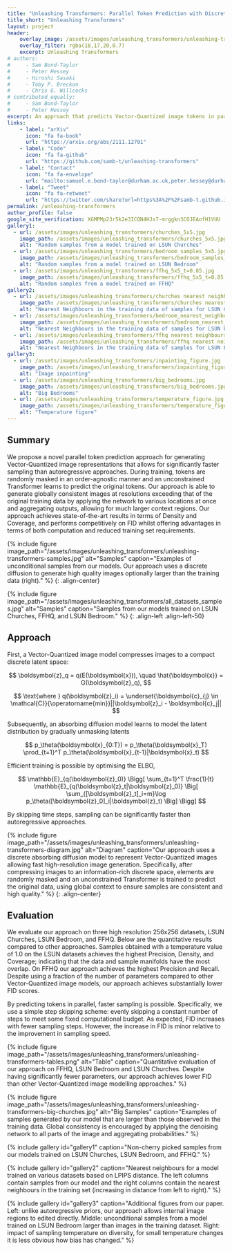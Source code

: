 ```yaml
---
title: "Unleashing Transformers: Parallel Token Prediction with Discrete Absorbing Diffusion for Fast High-Resolution Image Generation from Vector-Quantized Codes"
title_short: "Unleashing Transformers"
layout: project
header:
    overlay_image: /assets/images/unleashing_transformers/unleashing-transformers-header.jpg
    overlay_filter: rgba(18,17,20,0.7)
    excerpt: Unleashing Transformers
# authors:
#     - Sam Bond-Taylor
#     - Peter Hessey
#     - Hiroshi Sasaki
#     - Toby P. Breckon
#     - Chris G. Willcocks
# contributed_equally:
#     - Sam Bond-Taylor
#     - Peter Hessey
excerpt: An approach that predicts Vector-Quantized image tokens in parallel to significantly speed up the sampling process.
links:
    - label: "arXiv"
      icon: "fa fa-book"
      url: "https://arxiv.org/abs/2111.12701"
    - label: "Code"
      icon: "fa fa-github"
      url: "https://github.com/samb-t/unleashing-transformers"
    - label: "Contact"
      icon: "fa fa-envelope"
      url: "mailto:samuel.e.bond-taylor@durham.ac.uk,peter.hessey@durham.ac.uk?cc=hiroshi.sasaki@durham.ac.uk,toby.breckon@durham.ac.uk,christopher.g.willcocks@durham.ac.uk"
    - label: "Tweet"
      icon: "fa fa-retweet"
      url: "https://twitter.com/share?url=https%3A%2F%2Fsamb-t.github.io%2Funleashing-transformers"
permalink: /unleashing-transformers
author_profile: false
google_site_verification: XGMPMp23r5k2e3ICQN4HJx7-mrggkn3COJEAofH1VUU
gallery1:
  - url: /assets/images/unleashing_transformers/churches_5x5.jpg
    image_path: /assets/images/unleashing_transformers/churches_5x5.jpg
    alt: "Random samples from a model trained on LSUN Churches"
  - url: /assets/images/unleashing_transformers/bedroom_samples_5x5.jpg
    image_path: /assets/images/unleashing_transformers/bedroom_samples_5x5.jpg
    alt: "Random samples from a model trained on LSUN Bedroom"
  - url: /assets/images/unleashing_transformers/ffhq_5x5_t=0.85.jpg
    image_path: /assets/images/unleashing_transformers/ffhq_5x5_t=0.85.jpg
    alt: "Random samples from a model trained on FFHQ"
gallery2:
  - url: /assets/images/unleashing_transformers/churches nearest neighbours.jpg
    image_path: /assets/images/unleashing_transformers/churches nearest neighbours.jpg
    alt: "Nearest Neighbours in the training data of samples for LSUN Churches"
  - url: /assets/images/unleashing_transformers/bedroom_nearest_neighbours.jpg
    image_path: /assets/images/unleashing_transformers/bedroom_nearest_neighbours.jpg
    alt: "Nearest Neighbours in the training data of samples for LSUN Bedroom"
  - url: /assets/images/unleashing_transformers/ffhq nearest neighbours.jpg
    image_path: /assets/images/unleashing_transformers/ffhq nearest neighbours.jpg
    alt: "Nearest Neighbours in the training data of samples for LSUN FFHQ"
gallery3:
  - url: /assets/images/unleashing_transformers/inpainting_figure.jpg
    image_path: /assets/images/unleashing_transformers/inpainting_figure.jpg
    alt: "Image inpainting"
  - url: /assets/images/unleashing_transformers/big_bedrooms.jpg
    image_path: /assets/images/unleashing_transformers/big_bedrooms.jpg
    alt: "Big Bedrooms"
  - url: /assets/images/unleashing_transformers/temperature_figure.jpg
    image_path: /assets/images/unleashing_transformers/temperature_figure.jpg
    alt: "Temperature figure"
---
```


## Summary
We propose a novel parallel token prediction approach for generating Vector-Quantized image representations that allows for significantly faster sampling than autoregressive approaches. During training, tokens are randomly masked in an order-agnostic manner and an unconstrained Transformer learns to predict the original tokens. Our approach is able to generate globally consistent images at resolutions exceeding that of the original training data by applying the network to various locations at once and aggregating outputs, allowing for much larger context regions. Our approach achieves state-of-the-art results in terms of Density and Coverage, and performs competitively on FID whilst offering advantages in terms of both computation and reduced training set requirements.

{% include figure image_path="/assets/images/unleashing_transformers/unleashing-transformers-samples.jpg" alt="Samples" caption="Examples of unconditional samples from our models. Our approach uses a discrete diffusion to generate high quality images optionally larger than the training data (right)." %} {: .align-center}


{% include figure image_path="/assets/images/unleashing_transformers/all_datasets_samples.jpg" alt="Samples" caption="Samples from our models trained on LSUN Churches, FFHQ, and LSUN Bedroom." %} {: .align-left .align-left-50}


## Approach

First, a Vector-Quantized image model compresses images to a compact discrete latent space:

$$
\boldsymbol{z}_q = q(E(\boldsymbol{x})), \quad \hat{\boldsymbol{x}} = G(\boldsymbol{z}_q),
$$

$$
\text{where } q(\boldsymbol{z}_i) = \underset{\boldsymbol{c}_{j} \in \mathcal{C}}{\operatorname{min}}||\boldsymbol{z}_i - \boldsymbol{c}_j||
$$

Subsequently, an absorbing diffusion model learns to model the latent distribution by gradually unmasking latents

$$
p_\theta(\boldsymbol{x}_{0:T}) = p_\theta(\boldsymbol{x}_T) \prod_{t=1}^T p_\theta(\boldsymbol{x}_{t-1}|\boldsymbol{x}_t)
$$

Efficient training is possible by optimising the ELBO,

$$
\mathbb{E}_{q(\boldsymbol{z}_0)} \Bigg[ \sum_{t=1}^T \frac{1}{t} \mathbb{E}_{q(\boldsymbol{z}_t|\boldsymbol{z}_0)} \Big[ \sum_{[\boldsymbol{z}_t]_i=m}\log p_\theta([\boldsymbol{z}_0]_i|\boldsymbol{z}_t)  \Big] \Bigg]
$$

By skipping time steps, sampling can be significantly faster than autoregressive approaches.


{% include figure image_path="/assets/images/unleashing_transformers/unleashing-transformers-diagram.jpg" alt="Diagram" caption="Our approach uses a discrete absorbing diffusion model to represent Vector-Quantized images allowing fast high-resolution image generation. Specifically, after compressing images to an information-rich discrete space, elements are randomly masked and an unconstrained Transformer is trained to predict the original data, using global context to ensure samples are consistent and high quality." %} {: .align-center}

## Evaluation
We evaluate our approach on three high resolution 256x256 datasets, LSUN Churches, LSUN Bedroom, and FFHQ. Below are the quantitative results compared to other approaches. Samples obtained with a temperature value of 1.0 on the LSUN datasets achieves the highest Precision, Density, and Coverage; indicating that the data and sample manifolds have the most overlap. On FFHQ our approach achieves the highest Precision and Recall. Despite using a fraction of the number of parameters compared to other Vector-Quantized image models, our approach achieves substantially lower FID scores. 

By predicting tokens in parallel, faster sampling is possible. Specifically, we use a simple step skipping scheme: evenly skipping a constant number of steps to meet some fixed computational budget. As expected, FID increases with fewer sampling steps. However, the increase in FID is minor relative to the improvement in sampling speed.


{% include figure image_path="/assets/images/unleashing_transformers/unleashing-transformers-tables.png" alt="Table" caption="Quantitative evaluation of our approach on FFHQ, LSUN Bedroom and LSUN Churches. Despite having significantly fewer parameters, our approach achieves lower FID than other Vector-Quantized image modelling approaches." %}


{% include figure image_path="/assets/images/unleashing_transformers/unleashing-transformers-big-churches.jpg" alt="Big Samples" caption="Examples of samples generated by our model that are larger than those observed in the training data. Global consistency is encouraged by applying the denoising network to all parts of the image and aggregating probabilities." %}


{% include gallery id="gallery1" caption="Non-cherry picked samples from our models trained on LSUN Churches, LSUN Bedroom, and FFHQ." %}

{% include gallery id="gallery2" caption="Nearest neighbours for a model trained on various datasets based on LPIPS distance. The left columns contain samples from our model and the right columns contain the nearest neighbours in the training set (increasing in distance from left to right)." %}

{% include gallery id="gallery3" caption="Additional figures from our paper. Left: unlike autoregressive priors, our approach allows internal image regions to edited directly. Middle: unconditional samples from a model trained on LSUN Bedroom larger than images in the training dataset. Right: impact of sampling temperature on diversity, for small temperature changes it is less obvious how bias has changed." %}

<!-- ## Citation

```bibtex
@article{bond2021unleashing,
  title     = {Unleashing Transformers: Parallel Token Prediction with Discrete Absorbing Diffusion for Fast High-Resolution Image Generation from Vector-Quantized Codes},
  author    = {Sam Bond-Taylor and Peter Hessey and Hiroshi Sasaki and Toby P. Breckon and Chris G. Willcocks},
  journal   = {arXiv preprint arXiv:2111.12701},
  year      = {2021}
}
``` -->